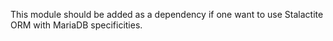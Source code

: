 This module should be added as a dependency if one want to use Stalactite ORM with MariaDB specificities.